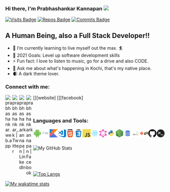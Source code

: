 ### Hi there, I'm Prabhashankar Kannapan <img src="https://media.giphy.com/media/hvRJCLFzcasrR4ia7z/giphy.gif" width="20px">

[![Visits Badge](https://badges.pufler.dev/visits/shankar75031/git-badges)](https://badges.pufler.dev)
[![Repos Badge](https://badges.pufler.dev/repos/shankar75031)](https://badges.pufler.dev)
[![Commits Badge](https://badges.pufler.dev/commits/monthly/shankar75031)](https://badges.pufler.dev)

## A Human Being, also a Full Stack Developer!!

- 🌱 I’m currently learning to live myself out the max. 🏄
- 🥅 2021 Goals: Level up software development skills
- ⚡ Fun fact: I love to listen to music, go for a drive and also CODE.
- 💬 Ask me about what's happening in Kochi, that's my native place.
- :waxing_crescent_moon: A dark theme lover.

### Connect with me:

<!-- [<img align="left" alt="prabhashankar.in" width="22px" src="https://raw.githubusercontent.com/iconic/open-iconic/master/svg/globe.svg" />][website] -->

[<img align="left" alt="prabhashankar.web.app" width="22px" src="https://img.icons8.com/cotton/2x/domain.png" />][website]
[<img align="left" alt="prabhashankar_k | Twitter" width="22px" src="https://img.icons8.com/fluent/2x/twitter.png" />][twitter]
[<img align="left" alt="prabhashankarkannapan | LinkedIn" width="22px" src="https://img.icons8.com/color/2x/linkedin.png" />][linkedin]
[<img align="left" alt="prabhashankarkannapan | Facebook" width="22px" src="https://img.icons8.com/fluent/2x/facebook.png" />][facebook]

<br />

### Languages and Tools:

<img align="left" alt="Terminal" width="26px" src="https://raw.githubusercontent.com/github/explore/80688e429a7d4ef2fca1e82350fe8e3517d3494d/topics/android/android.png" />
<img align="left" alt="Terminal" width="26px" src="https://raw.githubusercontent.com/github/explore/80688e429a7d4ef2fca1e82350fe8e3517d3494d/topics/java/java.png" />
<img align="left" alt="Terminal" width="26px" src="https://raw.githubusercontent.com/github/explore/80688e429a7d4ef2fca1e82350fe8e3517d3494d/topics/kotlin/kotlin.png" />
<img align="left" alt="Visual Studio Code" width="26px" src="https://raw.githubusercontent.com/github/explore/80688e429a7d4ef2fca1e82350fe8e3517d3494d/topics/visual-studio-code/visual-studio-code.png" />
<img align="left" alt="HTML5" width="26px" src="https://raw.githubusercontent.com/github/explore/80688e429a7d4ef2fca1e82350fe8e3517d3494d/topics/html/html.png" />
<img align="left" alt="CSS3" width="26px" src="https://raw.githubusercontent.com/github/explore/80688e429a7d4ef2fca1e82350fe8e3517d3494d/topics/css/css.png" />

<img align="left" alt="JavaScript" width="26px" src="https://raw.githubusercontent.com/github/explore/80688e429a7d4ef2fca1e82350fe8e3517d3494d/topics/javascript/javascript.png" />
<img align="left" alt="React" width="26px" src="https://raw.githubusercontent.com/github/explore/80688e429a7d4ef2fca1e82350fe8e3517d3494d/topics/react/react.png" />
<!-- <img align="left" alt="Gatsby" width="26px" src="https://raw.githubusercontent.com/github/explore/e94815998e4e0713912fed477a1f346ec04c3da2/topics/gatsby/gatsby.png" /> -->
<img align="left" alt="GraphQL" width="26px" src="https://raw.githubusercontent.com/github/explore/80688e429a7d4ef2fca1e82350fe8e3517d3494d/topics/graphql/graphql.png" />
<img align="left" alt="Terminal" width="26px" src="https://raw.githubusercontent.com/github/explore/80688e429a7d4ef2fca1e82350fe8e3517d3494d/topics/python/python.png" />
<img align="left" alt="Node.js" width="26px" src="https://raw.githubusercontent.com/github/explore/80688e429a7d4ef2fca1e82350fe8e3517d3494d/topics/nodejs/nodejs.png" />
<!-- <img align="left" alt="Deno" width="26px" src="https://raw.githubusercontent.com/github/explore/361e2821e2dea67711cde99c9c40ed357061cf27/topics/deno/deno.png" /> -->
<img align="left" alt="SQL" width="26px" src="https://raw.githubusercontent.com/github/explore/80688e429a7d4ef2fca1e82350fe8e3517d3494d/topics/sql/sql.png" />
<img align="left" alt="MySQL" width="26px" src="https://raw.githubusercontent.com/github/explore/80688e429a7d4ef2fca1e82350fe8e3517d3494d/topics/mysql/mysql.png" />
<img align="left" alt="Git" width="26px" src="https://raw.githubusercontent.com/github/explore/80688e429a7d4ef2fca1e82350fe8e3517d3494d/topics/git/git.png" />
<img align="left" alt="GitHub" width="26px" src="https://raw.githubusercontent.com/github/explore/78df643247d429f6cc873026c0622819ad797942/topics/github/github.png" />
<img align="left" alt="Terminal" width="26px" src="https://raw.githubusercontent.com/github/explore/80688e429a7d4ef2fca1e82350fe8e3517d3494d/topics/terminal/terminal.png" />

<br />
<br />
<br />

<!-- <details> -->
  <!-- <summary>:zap: GitHub Stats</summary> -->
  <img align="left" alt="My GitHub Stats" src="https://github-readme-stats.vercel.app/api?username=shankar75031&show_icons=true&hide_border=true&count_private=true&bg_color=00000000&text_color=3498db" />
<!-- </details> -->
<br />
<br />
<br />
<br />

[![Top Langs](https://github-readme-stats.shankar75031.vercel.app/api/top-langs/?username=shankar75031&langs_count=10&layout=compact&hide_border=true&bg_color=00000000&text_color=3498db)](https://github.com//shankar75031)

[![My wakatime stats](https://github-readme-stats.shankar75031.vercel.app/api/wakatime?username=shankar75031&hide_border=true&bg_color=00000000&text_color=3498db)](https://github.com/shankar75031)

<!-- [website]: https://prabhashankar.in -->

[twitter]: https://twitter.com/shankar7503
[instagram]: https://instagram.com/shankar75031
[linkedin]: https://linkedin.com/in/shankar75031
